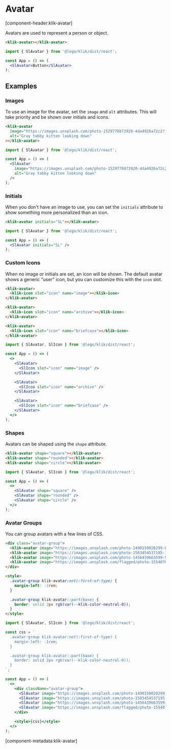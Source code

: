 # Avatar

[component-header:klik-avatar]

Avatars are used to represent a person or object.

```html preview
<klik-avatar></klik-avatar>
```

```jsx react
import { SlAvatar } from '@lego/klik/dist/react';

const App = () => (
  <SlAvatar>Button</SlAvatar>
);
```

## Examples

### Images

To use an image for the avatar, set the `image` and `alt` attributes. This will take priority and be shown over initials and icons.

```html preview
<klik-avatar
  image="https://images.unsplash.com/photo-1529778873920-4da4926a72c2?ixlib=rb-1.2.1&auto=format&fit=crop&w=300&q=80"
  alt="Gray tabby kitten looking down"
></klik-avatar>
```

```jsx react
import { SlAvatar } from '@lego/klik/dist/react';

const App = () => (
  <SlAvatar
    image="https://images.unsplash.com/photo-1529778873920-4da4926a72c2?ixlib=rb-1.2.1&auto=format&fit=crop&w=300&q=80"
    alt="Gray tabby kitten looking down"
  />
);
```

### Initials

When you don't have an image to use, you can set the `initials` attribute to show something more personalized than an icon.

```html preview
<klik-avatar initials="SL"></klik-avatar>
```

```jsx react
import { SlAvatar } from '@lego/klik/dist/react';

const App = () => (
  <SlAvatar initials="SL" />
);
```

### Custom Icons

When no image or initials are set, an icon will be shown. The default avatar shows a generic "user" icon, but you can customize this with the `icon` slot.

```html preview
<klik-avatar>
  <klik-icon slot="icon" name="image"></klik-icon>
</klik-avatar>

<klik-avatar>
  <klik-icon slot="icon" name="archive"></klik-icon>
</klik-avatar>

<klik-avatar>
  <klik-icon slot="icon" name="briefcase"></klik-icon>
</klik-avatar>
```

```jsx react
import { SlAvatar, SlIcon } from '@lego/klik/dist/react';

const App = () => (
  <>
    <SlAvatar>
      <SlIcon slot="icon" name="image" />
    </SlAvatar>

    <SlAvatar>
      <SlIcon slot="icon" name="archive" />
    </SlAvatar>

    <SlAvatar>
      <SlIcon slot="icon" name="briefcase" />
    </SlAvatar>
  </>
);
```

### Shapes

Avatars can be shaped using the `shape` attribute.

```html preview
<klik-avatar shape="square"></klik-avatar>
<klik-avatar shape="rounded"></klik-avatar>
<klik-avatar shape="circle"></klik-avatar>
```

```jsx react
import { SlAvatar, SlIcon } from '@lego/klik/dist/react';

const App = () => (
  <>
    <SlAvatar shape="square" />
    <SlAvatar shape="rounded" />
    <SlAvatar shape="circle" />
  </>
);
```

### Avatar Groups

You can group avatars with a few lines of CSS.

```html preview
<div class="avatar-group">
  <klik-avatar image="https://images.unsplash.com/photo-1490150028299-bf57d78394e0?ixid=MXwxMjA3fDB8MHxwaG90by1wYWdlfHx8fGVufDB8fHw%3D&ixlib=rb-1.2.1&auto=format&fit=crop&w=256&h=256&q=80&crop=right"></klik-avatar>
  <klik-avatar image="https://images.unsplash.com/photo-1503454537195-1dcabb73ffb9?ixid=MXwxMjA3fDB8MHxwaG90by1wYWdlfHx8fGVufDB8fHw%3D&ixlib=rb-1.2.1&auto=format&fit=crop&w=256&h=256&crop=left&q=80"></klik-avatar>
  <klik-avatar image="https://images.unsplash.com/photo-1456439663599-95b042d50252?ixid=MXwxMjA3fDB8MHxwaG90by1wYWdlfHx8fGVufDB8fHw%3D&ixlib=rb-1.2.1&auto=format&fit=crop&w=256&h=256&crop=left&q=80"></klik-avatar>
  <klik-avatar image="https://images.unsplash.com/flagged/photo-1554078875-e37cb8b0e27d?ixid=MXwxMjA3fDB8MHxwaG90by1wYWdlfHx8fGVufDB8fHw%3D&ixlib=rb-1.2.1&auto=format&fit=crop&w=256&h=256&crop=top&q=80"></klik-avatar>
</div>

<style>
  .avatar-group klik-avatar:not(:first-of-type) {
    margin-left: -1rem;
  }

  .avatar-group klik-avatar::part(base) {
    border: solid 2px rgb(var(--klik-color-neutral-0));
  }
</style>
```

```jsx react
import { SlAvatar, SlIcon } from '@lego/klik/dist/react';

const css = `
  .avatar-group klik-avatar:not(:first-of-type) {
    margin-left: -1rem;
  }

  .avatar-group klik-avatar::part(base) {
    border: solid 2px rgb(var(--klik-color-neutral-0));
  }
`;

const App = () => (
  <>
    <div className="avatar-group">
      <SlAvatar image="https://images.unsplash.com/photo-1490150028299-bf57d78394e0?ixid=MXwxMjA3fDB8MHxwaG90by1wYWdlfHx8fGVufDB8fHw%3D&ixlib=rb-1.2.1&auto=format&fit=crop&w=256&h=256&q=80&crop=right" />
      <SlAvatar image="https://images.unsplash.com/photo-1503454537195-1dcabb73ffb9?ixid=MXwxMjA3fDB8MHxwaG90by1wYWdlfHx8fGVufDB8fHw%3D&ixlib=rb-1.2.1&auto=format&fit=crop&w=256&h=256&crop=left&q=80" />
      <SlAvatar image="https://images.unsplash.com/photo-1456439663599-95b042d50252?ixid=MXwxMjA3fDB8MHxwaG90by1wYWdlfHx8fGVufDB8fHw%3D&ixlib=rb-1.2.1&auto=format&fit=crop&w=256&h=256&crop=left&q=80" />
      <SlAvatar image="https://images.unsplash.com/flagged/photo-1554078875-e37cb8b0e27d?ixid=MXwxMjA3fDB8MHxwaG90by1wYWdlfHx8fGVufDB8fHw%3D&ixlib=rb-1.2.1&auto=format&fit=crop&w=256&h=256&crop=top&q=80" />
    </div>

    <style>{css}</style>    
  </>
);
```

[component-metadata:klik-avatar]
